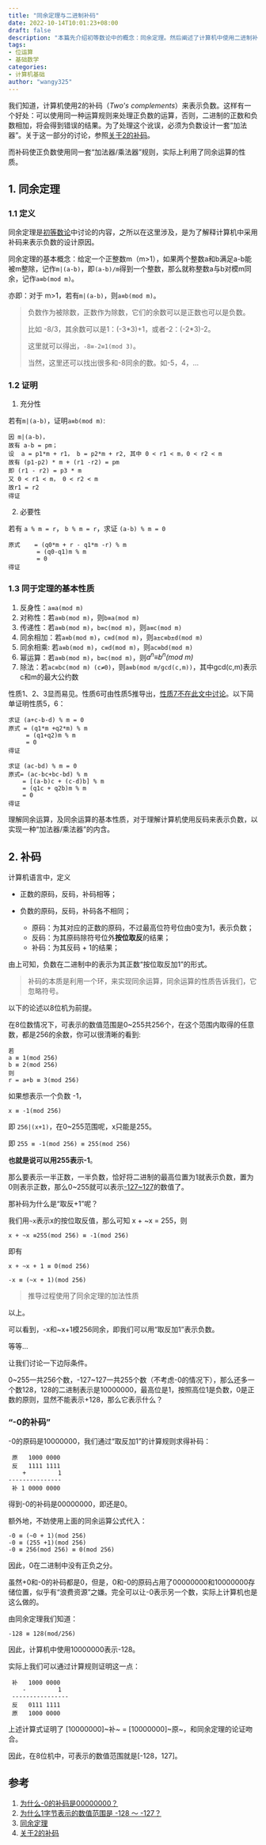 ```yaml
---
title: "同余定理与二进制补码"
date: 2022-10-14T10:01:23+08:00
draft: false
description: "本篇先介绍初等数论中的概念：同余定理。然后阐述了计算机中使用二进制补码进行运算运算的内在原因——同余运算。"
tags:
- 位运算
- 基础数学
categories:
- 计算机基础
author: "wangy325"
---
```



我们知道，计算机使用2的补码（*Two's complements*）来表示负数。这样有一个好处：可以使用同一种运算规则来处理正负数的运算，否则，二进制的正数和负数相加，将会得到错误的结果。为了处理这个讹误，必须为负数设计一套“加法器”。关于这一部分的讨论，参照[关于2的补码](https://ruanyifeng.com/blog/2009/08/twos_complement.html)。

而补码使正负数使用同一套“加法器/乘法器”规则，实际上利用了同余运算的性质。

## 1. 同余定理

### 1.1 定义

同余定理是[初等数论](https://baike.baidu.com/item/%E5%88%9D%E7%AD%89%E6%95%B0%E8%AE%BA)中讨论的内容，之所以在这里涉及，是为了解释计算机中采用补码来表示负数的设计原因。

同余定理的基本概念：给定一个正整数m（m>1），如果两个整数a和b满足a-b能被m整除，记作`m|(a-b)`，即`(a-b)/m`得到一个整数，那么就称整数a与b对模m同余，记作`a≡b(mod m)`。

亦即：对于 m>1，若有`m|(a-b)`，则`a≡b(mod m)`。

> 负数作为被除数，正数作为除数，它们的余数可以是正数也可以是负数。
>
> 比如 -8/3，其余数可以是1：(-3\*3)+1，或者-2：(-2\*3)-2。
>
> 这里就可以得出，`-8≡-2≡1(mod 3)`。
>
> 当然，这里还可以找出很多和-8同余的数。如-5，4，...

### 1.2 证明

1) 充分性

若有`m|(a-b)`，证明`a≡b(mod m)`:

```
因 m|(a-b)，
故有 a-b = pm；
设  a = p1*m + r1， b = p2*m + r2, 其中 0 < r1 < m，0 < r2 < m
故有 (p1-p2) * m + (r1 -r2) = pm
即 (r1 - r2) = p3 * m
又 0 < r1 < m， 0 < r2 < m
故r1 = r2
得证
```

2) 必要性

若有 `a % m = r`， `b % m = r`，求证 `(a-b) % m = 0`

```
原式    = (q0*m + r - q1*m -r) % m 
        = (q0-q1)m % m
        = 0
得证
```


### 1.3 同于定理的基本性质

1. 反身性：`a≡a(mod m)`
2. 对称性：若`a≡b(mod m)`，则`b≡a(mod m)`
3. 传递性：若`a≡b(mod m)`，`b≡c(mod m)`，则`a≡c(mod m)`
4. 同余相加：若`a≡b(mod m)`，`c≡d(mod m)`，则`a±c≡b±d(mod m)`
5. 同余相乘: 若`a≡b(mod m)`，`c≡d(mod m)`，则`ac≡bd(mod m)`
6. 幂运算：若`a≡b(mod m)`，`b≡c(mod m)`，则*a<sup>n</sup>≡b<sup>n</sup>(mod m)*
7. 除法：若`ac≡bc(mod m) (c≠0)`，则`a≡b(mod m/gcd(c,m))`，其中gcd(c,m)表示c和m的最大公约数


性质1、2、3显而易见。性质6可由性质5推导出，[性质7不在此文中讨论]()。以下简单证明性质5，6：

```
求证 (a+c-b-d) % m = 0
原式 = (q1*m +q2*m) % m
     = (q1+q2)m % m
     = 0
得证

求证 (ac-bd) % m = 0
原式= (ac-bc+bc-bd) % m
    = [(a-b)c + (c-d)b] % m
    = (q1c + q2b)m % m
    = 0
得证
```

理解同余运算，及同余运算的基本性质，对于理解计算机使用反码来表示负数，以实现一种“加法器/乘法器”的内含。

## 2. 补码

计算机语言中，定义

- 正数的原码，反码，补码相等；
- 负数的原码，反码，补码各不相同；

    - 原码：为其对应的正数的原码，不过最高位符号位由0变为1，表示负数；
    - 反码：为其原码除符号位外**按位取反**的结果；
    - 补码：为其反码 + 1的结果；

由上可知，负数在二进制中的表示为其正数“按位取反加1”的形式。

> 补码的本质是利用一个环，来实现同余运算，同余运算的性质告诉我们，它忽略符号。

以下的论述以8位机为前提。

在8位数情况下，可表示的数值范围是0~255共256个，在这个范围内取得的任意数，都是256的余数，你可以很清晰的看到:

```
若
a ≡ 1(mod 256)
b ≡ 2(mod 256)
则
r = a+b ≡ 3(mod 256)
```

如果想表示一个负数 -1，

`x ≡ -1(mod 256)`

即 `256|(x+1)`，在0~255范围呢，x只能是255。

即 `255 ≡ -1(mod 256) ≡ 255(mod 256)`

**也就是说可以用255表示-1**。

那么要表示一半正数，一半负数，恰好将二进制的最高位置为1就表示负数，置为0则表示正数，那么0~255就可以表示[-127~127](-128?)的数值了。

那补码为什么是“取反+1”呢？

我们用`~x`表示x的按位取反值，那么可知 x + ~x = 255，则

`x + ~x ≡255(mod 256) ≡ -1(mod 256)`

即有 

`x + ~x + 1 ≡ 0(mod 256)`

`-x ≡ (~x + 1)(mod 256)`

> 推导过程使用了同余定理的加法性质

以上。

可以看到，-x和~x+1模256同余，即我们可以用“取反加1”表示负数。

等等...

让我们讨论一下边际条件。

0\~255一共256个数，-127\~127一共255个数（不考虑-0的情况下），那么还多一个数128，128的二进制表示是10000000，最高位是1，按照高位1是负数，0是正数的原则，显然不能表示+128，那么它表示什么？

### “-0的补码”

-0的原码是10000000，我们通过“取反加1”的计算规则求得补码：

```
 原   1000 0000
 反   1111 1111
    +         1
---------------
 补 1 0000 0000
```
得到-0的补码是00000000，即还是0。

额外地，不妨使用上面的同余运算公式代入：

```
-0 ≡ (~0 + 1)(mod 256)
-0 ≡ (255 +1)(mod 256)
-0 ≡ 256(mod 256) ≡ 0(mod 256)
```

因此，0在二进制中没有正负之分。

虽然+0和-0的补码都是0，但是，0和-0的原码占用了00000000和10000000存储位置，似乎有“浪费资源”之嫌。完全可以让-0表示另一个数，实际上计算机也是这么做的。

由同余定理我们知道：

`-128 ≡ 128(mod/256)`

因此，计算机中使用10000000表示-128。

实际上我们可以通过计算规则证明这一点：

```
 补   1000 0000
    -         1
 ----------------
 反   0111 1111
 原   1000 0000
```

上述计算式证明了 [10000000]~补~ = [10000000]~原~，和同余定理的论证吻合。

因此，在8位机中，可表示的数值范围就是[-128，127]。


## 参考

1. [为什么-0的补码是00000000？](<https://www.zhihu.com/question/21511392>)
2. [为什么1字节表示的数值范围是 -128 ～ -127？](https://blog.csdn.net/weixin_50405727/article/details/118724675?spm=1001.2101.3001.6661.1&utm_medium=distribute.pc_relevant_t0.none-task-blog-2%7Edefault%7ECTRLIST%7ERate-1-118724675-blog-107467037.pc_relevant_aa_2&depth_1-utm_source=distribute.pc_relevant_t0.none-task-blog-2%7Edefault%7ECTRLIST%7ERate-1-118724675-blog-107467037.pc_relevant_aa_2&utm_relevant_index=1)
3. [同余定理](https://baike.baidu.com/item/%E5%90%8C%E4%BD%99%E5%AE%9A%E7%90%86/1212360)
4. [关于2的补码](https://ruanyifeng.com/blog/2009/08/twos_complement.html)